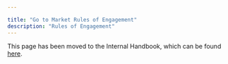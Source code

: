 ```yaml
---

title: "Go to Market Rules of Engagement"
description: "Rules of Engagement"
---
```



This page has been moved to the Internal Handbook, which can be found [here](https://internal.gitlab.com/handbook/sales/go-to-market/rules-of-engagement/).
